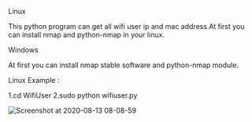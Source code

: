 Linux

This python program can get all wifi user ip and mac address.At first you can install nmap and python-nmap in your linux.

Windows

At first you can install nmap stable software and python-nmap module.

Linux Example :

1.cd WifiUser
2.sudo python wifiuser.py
 
![Screenshot at 2020-08-13 08-08-59](https://user-images.githubusercontent.com/69572771/90089021-fddbb780-dd3d-11ea-88b2-742ba6d25bf9.png)
